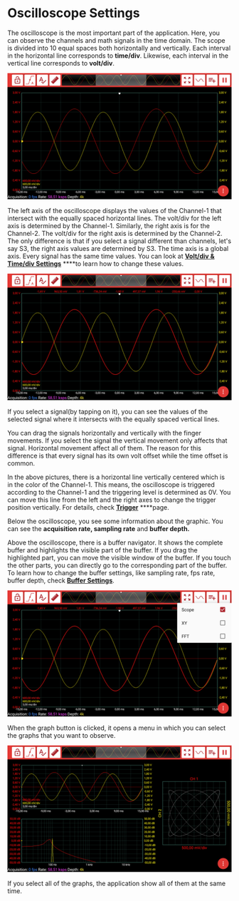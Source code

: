 # Oscilloscope Settings

The oscilloscope is the most important part of the application. Here, you can observe the channels and math signals in the time domain. The scope is divided into 10 equal spaces both horizontally and vertically. Each interval in the horizontal line corresponds to **time/div**. Likewise, each interval in the vertical line corresponds to **volt/div**. 

![](../../../../../.gitbook/assets/image%20%28161%29.png)

The left axis of the oscilloscope displays the values of the Channel-1 that intersect with the equally spaced horizontal lines. The volt/div for the left axis is determined by the Channel-1. Similarly, the right axis is for the Channel-2. The volt/div for the right axis is determined by the Channel-2. The only difference is that if you select a signal different than channels, let's say S3, the right axis values are determined by S3. The time axis is a global axis. Every signal has the same time values. You can look at [**Volt/div & Time/div Settings**](volt-div-and-time-div-settings.md) ****to learn how to change these values.

![The view when the yellow colored signal selected](../../../../../.gitbook/assets/image%20%2866%29.png)

If you select a signal\(by tapping on it\), you can see the values of the selected signal where it intersects with the equally spaced vertical lines.

You can drag the signals horizontally and vertically with the finger movements. If you select the signal the vertical movement only affects that signal. Horizontal movement affect all of them. The reason for this difference is that every signal has its own volt offset while the time offset is common.

In the above pictures, there is a horizontal line vertically centered which is in the color of the Channel-1. This means, the oscilloscope is triggered according to the Channel-1 and the triggering level is determined as 0V. You can move this line from the left and the right axes to change the trigger position vertically. For details, check [**Trigger**](trigger.md) ****page. 

Below the oscilloscope, you see some information about the graphic. You can see the **acquisition rate, sampling rate** and **buffer depth.** 

Above the oscilloscope, there is a buffer navigator. It shows the complete buffer and highlights the visible part of the buffer. If you drag the highlighted part, you can move the visible window of the buffer. If you touch the other parts, you can directly go to the corresponding part of the buffer. To learn how to change the buffer settings, like sampling rate, fps rate, buffer depth, check [**Buffer Settings**](../buffer-settings.md).

![The menu for the graphs](../../../../../.gitbook/assets/image%20%285%29.png)

When the graph button is clicked, it opens a menu in which you can select the graphs that you want to observe.

![The view when all the graphs are selected](../../../../../.gitbook/assets/image%20%28118%29.png)

If you select all of the graphs, the application show all of them at the same time. 

